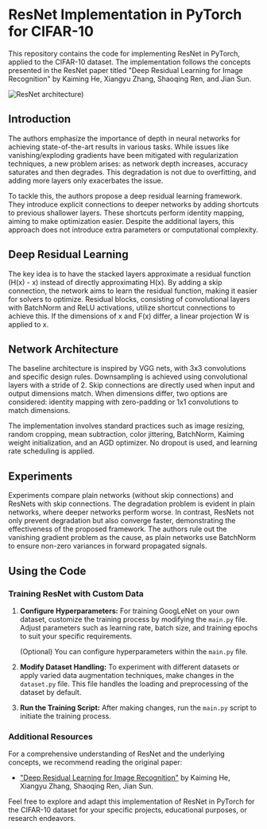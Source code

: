 # ResNet Implementation in PyTorch for CIFAR-10

This repository contains the code for implementing ResNet in PyTorch, applied to the CIFAR-10 dataset. The implementation follows the concepts presented in the ResNet paper titled "Deep Residual Learning for Image Recognition" by Kaiming He, Xiangyu Zhang, Shaoqing Ren, and Jian Sun.

![ResNet architecture](https://www.baeldung.com/wp-content/uploads/sites/4/2022/11/resnet_18_34-e1667587575245.png))

## Introduction

The authors emphasize the importance of depth in neural networks for achieving state-of-the-art results in various tasks. While issues like vanishing/exploding gradients have been mitigated with regularization techniques, a new problem arises: as network depth increases, accuracy saturates and then degrades. This degradation is not due to overfitting, and adding more layers only exacerbates the issue.

To tackle this, the authors propose a deep residual learning framework. They introduce explicit connections to deeper networks by adding shortcuts to previous shallower layers. These shortcuts perform identity mapping, aiming to make optimization easier. Despite the additional layers, this approach does not introduce extra parameters or computational complexity.

## Deep Residual Learning

The key idea is to have the stacked layers approximate a residual function (H(x) - x) instead of directly approximating H(x). By adding a skip connection, the network aims to learn the residual function, making it easier for solvers to optimize. Residual blocks, consisting of convolutional layers with BatchNorm and ReLU activations, utilize shortcut connections to achieve this. If the dimensions of x and F(x) differ, a linear projection W is applied to x.

## Network Architecture

The baseline architecture is inspired by VGG nets, with 3x3 convolutions and specific design rules. Downsampling is achieved using convolutional layers with a stride of 2. Skip connections are directly used when input and output dimensions match. When dimensions differ, two options are considered: identity mapping with zero-padding or 1x1 convolutions to match dimensions.

The implementation involves standard practices such as image resizing, random cropping, mean subtraction, color jittering, BatchNorm, Kaiming weight initialization, and an AGD optimizer. No dropout is used, and learning rate scheduling is applied.

## Experiments

Experiments compare plain networks (without skip connections) and ResNets with skip connections. The degradation problem is evident in plain networks, where deeper networks perform worse. In contrast, ResNets not only prevent degradation but also converge faster, demonstrating the effectiveness of the proposed framework. The authors rule out the vanishing gradient problem as the cause, as plain networks use BatchNorm to ensure non-zero variances in forward propagated signals.

## Using the Code

### Training ResNet with Custom Data

1. **Configure Hyperparameters:**
   For training GoogLeNet on your own dataset, customize the training process by modifying the `main.py` file. Adjust parameters such as learning rate, batch size, and training epochs to suit your specific requirements.

   (Optional) You can configure hyperparameters within the `main.py` file.

2. **Modify Dataset Handling:**
   To experiment with different datasets or apply varied data augmentation techniques, make changes in the `dataset.py` file. This file handles the loading and preprocessing of the dataset by default.

3. **Run the Training Script:**
   After making changes, run the `main.py` script to initiate the training process.

### Additional Resources

For a comprehensive understanding of ResNet and the underlying concepts, we recommend reading the original paper:

- ["Deep Residual Learning for Image Recognition"](https://arxiv.org/abs/1512.03385) by Kaiming He, Xiangyu Zhang, Shaoqing Ren, Jian Sun.

Feel free to explore and adapt this implementation of ResNet in PyTorch for the CIFAR-10 dataset for your specific projects, educational purposes, or research endeavors.
